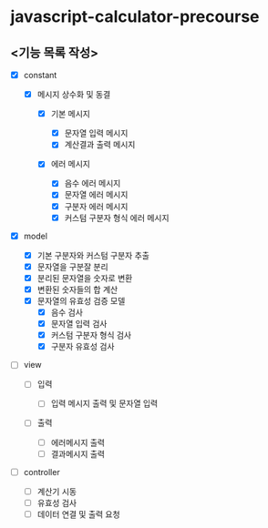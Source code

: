# javascript-calculator-precourse

## <기능 목록 작성>

- [x] constant

  - [x] 메시지 상수화 및 동결

    - [x] 기본 메시지

      - [x] 문자열 입력 메시지
      - [x] 계산결과 출력 메시지

    - [x] 에러 메시지

      - [x] 음수 에러 메시지
      - [x] 문자열 에러 메시지
      - [x] 구분자 에러 메시지
      - [x] 커스텀 구분자 형식 에러 메시지

- [x] model

  - [x] 기본 구분자와 커스텀 구분자 추출
  - [x] 문자열을 구분잘 분리
  - [x] 분리된 문자열을 숫자로 변환
  - [x] 변환된 숫자들의 합 계산
  - [x] 문자열의 유효성 검증 모델
    - [x] 음수 검사
    - [x] 문자열 입력 검사
    - [x] 커스텀 구분자 형식 검사
    - [x] 구분자 유효성 검사

- [ ] view

  - [ ] 입력

    - [ ] 입력 메시지 출력 및 문자열 입력

  - [ ] 출력
    - [ ] 에러메시지 출력
    - [ ] 결과메시지 출력

- [ ] controller
  - [ ] 계산기 시동
  - [ ] 유효성 검사
  - [ ] 데이터 연결 및 출력 요청
